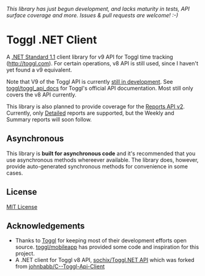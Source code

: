 *This library has just begun development, and lacks maturity in tests, API surface coverage and more. Issues & pull requests are welcome! :-)*

# Toggl .NET Client
A [.NET Standard 1.1](https://docs.microsoft.com/en-us/dotnet/standard/net-standard) client library for v9 API for Toggl time tracking (http://toggl.com). For certain operations, v8 API is still used, since I haven't yet found a v9 equivalent.

Note that V9 of the Toggl API is currently [still in development](https://github.com/toggl/toggl_api_docs/blob/master/api_v9_repots_v3_basics.md). See [toggl/toggl_api_docs](https://github.com/toggl/toggl_api_docs) for Toggl's official API documentation. Most still only covers the v8 API currently.

This library is also planned to provide coverage for the [Reports API v2](https://github.com/toggl/toggl_api_docs/blob/master/reports.md). Currently, only [Detailed](https://github.com/toggl/toggl_api_docs/blob/master/reports/detailed.md) reports are supported, but the Weekly and Summary reports will soon follow.

## Asynchronous
This library is **built for asynchronous code** and it's recommended that you use asynchronous methods whereever available. The library  does, however, provide auto-generated synchronous methods for convenience in some cases.

## License
[MIT License](https://github.com/bernhof/toggl/blob/master/LICENSE)

## Acknowledgements
* Thanks to [Toggl](https://github.com/toggl) for keeping most of their development efforts open source. [toggl/mobileapp](https://github.com/toggl/mobileapp) has provided some code and inspiration for this project.
* A .NET client for Toggl v8 API, [sochix/Toggl.NET API](https://www.nuget.org/packages/TogglAPI.Net/) which was forked from [johnbabb/C--Toggl-Api-Client](https://github.com/johnbabb/C--Toggl-Api-Client)
